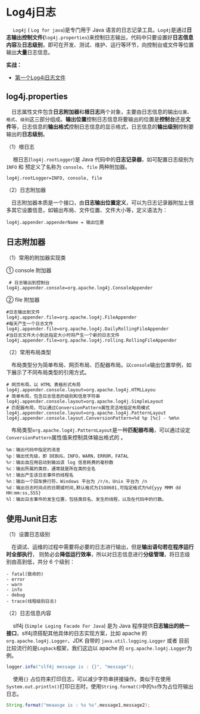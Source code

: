 # Log4j日志

​	　`Log4j` ( `Log for java`)是专门用于 Java 语言的日志记录工具。`Log4j`是通过**日志输出控制文件(**`log4j.properties`)来控制日志输出，代码中只要设置好**日志信息内容**及**日志级别**，即可在开发、测试、维护、运行等环节，向控制台或文件等位置输出**大量**日志信息。

**实战：**

- [第一个Log4j日志文件](../demo/第一个Log4j日志文件.md)




## log4j.properties

​	　日志属性文件包含**日志附加器**和**根日志**两个对象，主要由日志信息的输出`位置`、`格式`、`级别`这三部分组成。**输出位置**控制日志信息将要输出的位置是**控制台**还是**文件**等，日志信息的**输出格式**控制日志信息的显示格式，日志信息的**输出级别**控制要输出的**日志级别**。

（1）根日志

​	　根日志(`log4j.rootLogger`)是 Java 代码中的**日志记录器**，如可配置日志级别为 `INFO` 和 预定义了名称为 `console`、`file` 两种附加器。

```properties
log4j.rootLogger=INFO, console, file
```



（2）日志附加器

​	　日志附加器本质是一个接口，由**日志输出位置定义**，可以为日志记录器附加上很多其它设置信息，如输出布局、文件位置、文件大小等，定义语法为：

```properties
log4j.appender.appenderName = 输出位置
```



## 日志附加器

（1）常用的附加器实现类

① console 附加器

```properties
 # 日志输出到控制台
log4j.appender.console=org.apache.log4j.ConsoleAppender
```

② file 附加器

```properties
#日志输出到文件
log4j.appender.file=org.apache.log4j.FileAppender
#每天产生一个日志文件
log4j.appender.file=org.apache.log4j.DailyRollingFileAppender
#当日志文件大小到达指定大小时将产生一个新的日志文件
log4j.appender.file=org.apache.log4j.rolling.RollingFileAppender
```



（2）常用布局类型

​	　布局类型分为简单布局、网页布局、匹配器布局。以`console`输出位置举例，如下展示了不同布局类型的引用方式。

```properties
# 网页布局，以 HTML 表格形式布局
log4j.appender.console.layout=org.apache.log4j.HTMLLayou
# 简单布局，包含日志信息的级别和信息字符串
log4j.appender.console.layout=org.apache.log4j.SimpleLayout
# 匹配器布局，可以通过ConversionPattern属性灵活地指定布局模式
log4j.appender.console.layout=org.apache.log4j.PatternLayout
log4j.appender.console.layout.ConversionPattern=%d %p [%c] - %m%n
```

​	　布局类型`org.apache.log4j.PatternLayout`是一种**匹配器布局**，可以通过设定 `ConversionPattern`属性值来控制具体输出格式的 。

```
%m：输出代码中指定的消息
%p：输出优先级，即 DEBUG，INFO，WARN，ERROR，FATAL
%r：输出自应用启动到输出该 log 信息耗费的毫秒数
%c：输出所属的类目，通常就是所在类的全名
%t：输出产生该日志事件的线程名
%n：输出一个回车换行符，Windows 平台为 /r/n，Unix 平台为 /n
%d：输出日志时间点的日期或时间,默认格式为ISO8601,可指定格式为%d{yyy MMM dd HH:mm:ss,SSS}
%l：输出日志事件的发生位置，包括类目名、发生的线程，以及在代码中的行数。
```



## 使用Junit日志

（1）设置日志级别

​	　在调试、运维的过程中需要将必要的日志进行输出，但是**输出语句若在程序运行时全部执行**， 则势必会**降低运行效率**，所以对日志信息进行**分级管理**，将日志级别由高到低，共分 6 个级别：

```
- fatal(致命的)
- error
- warn
- info
- debug
- trace(线程级别日志)
```



（2）日志信息内容

​	　slf4j (`Simple Loging Facade For Java`) 是为 Java 程序提供**日志输出的统一接口**，slf4j须搭配其他具体的日志实现方案，比如 apache 的 `org.apache.log4j.Logger`、JDK 自带的 `java.util.logging.Logger` 或者 目前比较流行的是`Logback`框架，我们这边以 apache 的 `org.apache.log4j.Logger`为例。

```java
logger.info("slf4j message is : {}", "message");
```

​	　使用`{}` 占位符来打印日志，可以减少字符串拼接操作。类似于在使用`System.out.println()`打印日志时，使用`String.format()`中的`%s`作为占位符输出日志。

```java
String.format("meaasge is : %s %s",message1,message2);
```


